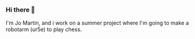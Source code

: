 ### Hi there 👋

I'm Jo Martin, and i work on a summer project where I'm going to make a robotarm (ur5e) to play chess. 

